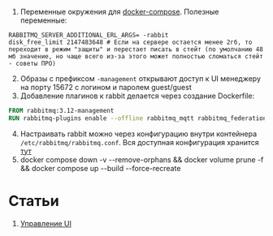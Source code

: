 1. Переменные окружения для [docker-compose](https://www.rabbitmq.com/configure.html#supported-environment-variables). Полезные переменные:
```
RABBITMQ_SERVER_ADDITIONAL_ERL_ARGS= -rabbit
disk_free_limit 2147483648 # Если на сервере остается менее 2гб, то переходит в режим "защиты" и перестает писать в стейт (по умолчанию 48 мб значение, но чаще всего из-за этого может полностью сломаться стейт - советы ПРО)
```
2. Образы с префиксом `-management` открывают доступ к UI менеджеру на порту 15672 с логином и паролем guest/guest
3. Добавление плагинов к rabbit делается через создание Dockerfile:
```dockerfile
FROM rabbitmq:3.12-management
RUN rabbitmq-plugins enable --offline rabbitmq_mqtt rabbitmq_federation_management rabbitmq_stomp
```
4. Настраивать rabbit можно через конфигурацию внутри контейнера `/etc/rabbitmq/rabbitmq.conf`. Вся доступная конфигурация хранится [тут](https://www.rabbitmq.com/configure.html#configuration-files)
5. docker compose down -v --remove-orphans && docker volume prune -f && docker compose up --build --force-recreate

# Статьи
1. [Управление UI](https://habr.com/ru/companies/southbridge/articles/704208/)